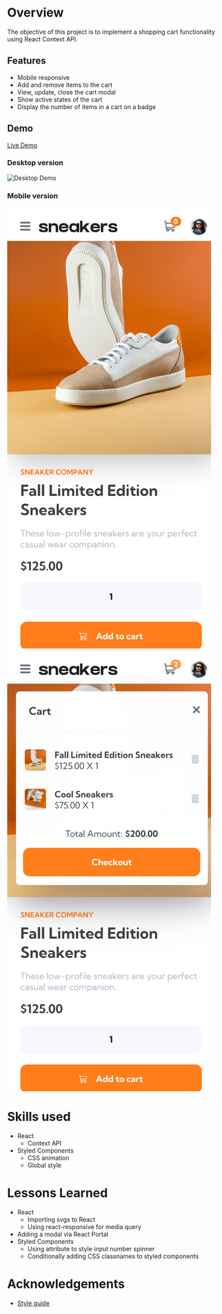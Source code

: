 # Overview
The objective of this project is to implement a shopping cart functionality using React Context API. 
## Features
- Mobile responsive
- Add and remove items to the cart 
- View, update, close the cart modal
- Show active states of the cart 
- Display the number of items in a cart on a badge
## Demo
[Live Demo](https://regal-faun-bcff09.netlify.app)
### Desktop version
![Desktop Demo](desktop_demo.gif)
### Mobile version
![Mobile Product Page](mobile_demo_product_page.png)
![Mobile Cart](mobile_demo_cart.png)
# Skills used
- React
    - Context API
- Styled Components
    - CSS animation
    - Global style
# Lessons Learned
- React
    - Importing svgs to React
    - Using react-responsive for media query
- Adding a modal via React Portal
- Styled Components
    - Using attribute to style input number spinner
    - Conditionally adding CSS classnames to styled components 
# Acknowledgements
- [Style guide](https://www.frontendmentor.io/challenges/ecommerce-product-page-UPsZ9MJp6)
